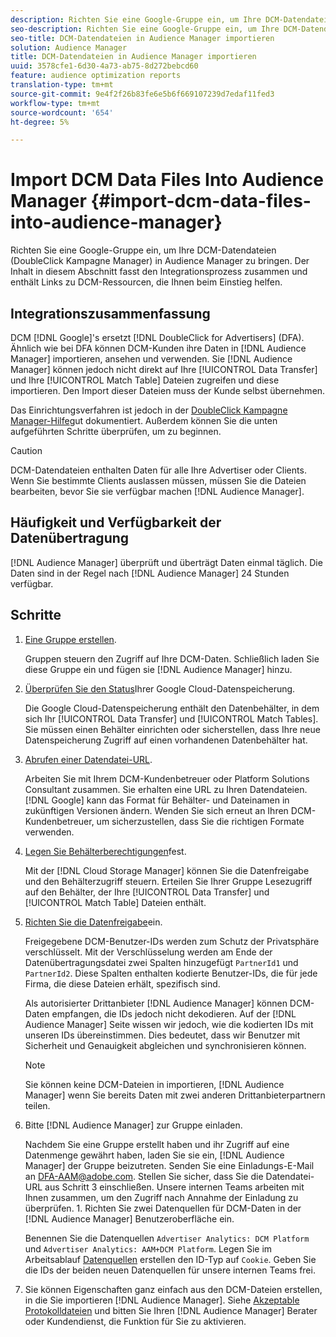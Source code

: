 ```yaml
---
description: Richten Sie eine Google-Gruppe ein, um Ihre DCM-Datendateien (DoubleClick Kampagne Manager) in Audience Manager zu bringen. Der Inhalt in diesem Abschnitt fasst den Integrationsprozess zusammen und enthält Links zu DCM-Ressourcen, die Ihnen beim Einstieg helfen.
seo-description: Richten Sie eine Google-Gruppe ein, um Ihre DCM-Datendateien (DoubleClick Kampagne Manager) in Audience Manager zu bringen. Der Inhalt in diesem Abschnitt fasst den Integrationsprozess zusammen und enthält Links zu DCM-Ressourcen, die Ihnen beim Einstieg helfen.
seo-title: DCM-Datendateien in Audience Manager importieren
solution: Audience Manager
title: DCM-Datendateien in Audience Manager importieren
uuid: 3578cfe1-6d30-4a73-ab75-8d272bebcd60
feature: audience optimization reports
translation-type: tm+mt
source-git-commit: 9e4f2f26b83fe6e5b6f669107239d7edaf11fed3
workflow-type: tm+mt
source-wordcount: '654'
ht-degree: 5%

---
```



# Import DCM Data Files Into Audience Manager {#import-dcm-data-files-into-audience-manager}

Richten Sie eine Google-Gruppe ein, um Ihre DCM-Datendateien (DoubleClick Kampagne Manager) in Audience Manager zu bringen. Der Inhalt in diesem Abschnitt fasst den Integrationsprozess zusammen und enthält Links zu DCM-Ressourcen, die Ihnen beim Einstieg helfen.

## Integrationszusammenfassung

DCM [!DNL Google]&#39;s ersetzt [!DNL DoubleClick for Advertisers] (DFA). Ähnlich wie bei DFA können DCM-Kunden ihre Daten in [!DNL Audience Manager] importieren, ansehen und verwenden. Sie [!DNL Audience Manager] können jedoch nicht direkt auf Ihre [!UICONTROL Data Transfer] und Ihre [!UICONTROL Match Table] Dateien zugreifen und diese importieren. Den Import dieser Dateien muss der Kunde selbst übernehmen.

Das Einrichtungsverfahren ist jedoch in der [DoubleClick Kampagne Manager-Hilfe](https://support.google.com/dcm/partner/answer/2941575?hl=en&amp;ref_topic=6107456)gut dokumentiert. Außerdem können Sie die unten aufgeführten Schritte überprüfen, um zu beginnen.

>[!CAUTION]
>
>DCM-Datendateien enthalten Daten für alle Ihre Advertiser oder Clients. Wenn Sie bestimmte Clients auslassen müssen, müssen Sie die Dateien bearbeiten, bevor Sie sie verfügbar machen [!DNL Audience Manager].

## Häufigkeit und Verfügbarkeit der Datenübertragung

[!DNL Audience Manager] überprüft und überträgt Daten einmal täglich. Die Daten sind in der Regel nach [!DNL Audience Manager] 24 Stunden verfügbar.

## Schritte

1. [Eine Gruppe erstellen](https://support.google.com/dcm/partner/answer/3370419?hl=en&amp;ref_topic=6107456).

   Gruppen steuern den Zugriff auf Ihre DCM-Daten. Schließlich laden Sie diese Gruppe ein und fügen sie [!DNL Audience Manager] hinzu.

1. [Überprüfen Sie den Status](https://support.google.com/dcm/partner/answer/3370481?hl=en&amp;ref_topic=6107456)Ihrer Google Cloud-Datenspeicherung.

   Die Google Cloud-Datenspeicherung enthält den Datenbehälter, in dem sich Ihr [!UICONTROL Data Transfer] und [!UICONTROL Match Tables]. Sie müssen einen Behälter einrichten oder sicherstellen, dass Ihre neue Datenspeicherung Zugriff auf einen vorhandenen Datenbehälter hat.

1. [Abrufen einer Datendatei-URL](https://support.google.com/dcm/partner/answer/3370482?hl=en&amp;ref_topic=6107456).

   Arbeiten Sie mit Ihrem DCM-Kundenbetreuer oder Platform Solutions Consultant zusammen. Sie erhalten eine URL zu Ihren Datendateien. [!DNL Google] kann das Format für Behälter- und Dateinamen in zukünftigen Versionen ändern. Wenden Sie sich erneut an Ihren DCM-Kundenbetreuer, um sicherzustellen, dass Sie die richtigen Formate verwenden.

1. [Legen Sie Behälterberechtigungen](https://cloud.google.com/storage/docs/cloud-console?csw=1#_bucketpermission)fest.

   Mit der [!DNL Cloud Storage Manager] können Sie die Datenfreigabe und den Behälterzugriff steuern. Erteilen Sie Ihrer Gruppe Lesezugriff auf den Behälter, der Ihre [!UICONTROL Data Transfer] und [!UICONTROL Match Table] Dateien enthält.

1. [Richten Sie die Datenfreigabe](https://support.google.com/dcm/partner/answer/6206106?hl=en)ein.

   Freigegebene DCM-Benutzer-IDs werden zum Schutz der Privatsphäre verschlüsselt. Mit der Verschlüsselung werden am Ende der Datenübertragungsdatei zwei Spalten hinzugefügt `PartnerId1` und `PartnerId2`. Diese Spalten enthalten kodierte Benutzer-IDs, die für jede Firma, die diese Dateien erhält, spezifisch sind.

   Als autorisierter Drittanbieter [!DNL Audience Manager] können DCM-Daten empfangen, die IDs jedoch nicht dekodieren. Auf der [!DNL Audience Manager] Seite wissen wir jedoch, wie die kodierten IDs mit unseren IDs übereinstimmen. Dies bedeutet, dass wir Benutzer mit Sicherheit und Genauigkeit abgleichen und synchronisieren können.

   >[!NOTE]
   >Sie können keine DCM-Dateien in importieren, [!DNL Audience Manager] wenn Sie bereits Daten mit zwei anderen Drittanbieterpartnern teilen.

1. Bitte [!DNL Audience Manager] zur Gruppe einladen.

   Nachdem Sie eine Gruppe erstellt haben und ihr Zugriff auf eine Datenmenge gewährt haben, laden Sie sie ein, [!DNL Audience Manager] der Gruppe beizutreten. Senden Sie eine Einladungs-E-Mail an DFA-AAM@adobe.com. Stellen Sie sicher, dass Sie die Datendatei-URL aus Schritt 3 einschließen. Unsere internen Teams arbeiten mit Ihnen zusammen, um den Zugriff nach Annahme der Einladung zu überprüfen. 1. Richten Sie zwei Datenquellen für DCM-Daten in der [!DNL Audience Manager] Benutzeroberfläche ein.

   Benennen Sie die Datenquellen `Advertiser Analytics: DCM Platform` und `Advertiser Analytics: AAM+DCM Platform`. Legen Sie im Arbeitsablauf [Datenquellen](../../../features/manage-datasources.md#create-data-source) erstellen den ID-Typ auf `Cookie`. Geben Sie die IDs der beiden neuen Datenquellen für unsere internen Teams frei.

1. Sie können Eigenschaften ganz einfach aus den DCM-Dateien erstellen, in die Sie importieren [!DNL Audience Manager]. Siehe [Akzeptable Protokolldateien](../../../integration/media-data-integration/actionable-log-files.md) und bitten Sie Ihren [!DNL Audience Manager] Berater oder Kundendienst, die Funktion für Sie zu aktivieren.
